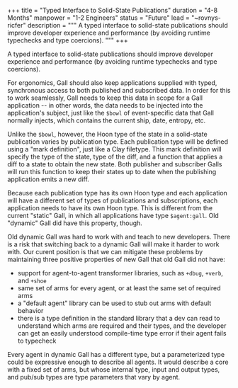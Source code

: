 +++
title = "Typed Interface to Solid-State Publications"
duration = "4-8 Months"
manpower = "1-2 Engineers"
status = "Future"
lead = "~rovnys-ricfer"
description = """
A typed interface to solid-state publications should improve developer experience and performance (by avoiding runtime typechecks and type coercions).
"""
+++

A typed interface to solid-state publications should improve developer experience and performance (by avoiding runtime typechecks and type coercions).

For ergonomics, Gall should also keep applications supplied with typed, synchronous access to both published and subscribed data.  In order for this to work seamlessly, Gall needs to keep this data in scope for a Gall application -- in other words, the data needs to be injected into the application's subject, just like the `$bowl` of event-specific data that Gall normally injects, which contains the current ship, date, entropy, etc.

Unlike the `$bowl`, however, the Hoon type of the state in a solid-state publication varies by publication type.  Each publication type will be defined using a "mark definition", just like a Clay filetype.  This mark definition will specify the type of the state, type of the diff, and a function that applies a diff to a state to obtain the new state.  Both publisher and subscriber Galls will run this function to keep their states up to date when the publishing application emits a new diff.

Because each publication type has its own Hoon type and each application will have a different set of types of publications and subscriptions, each application needs to have its own Hoon type.  This is different from the current "static" Gall, in which all applications have type `$agent:gall`.  Old "dynamic" Gall did have this property, though.

Old dynamic Gall was hard to work with and teach to new developers.  There is a risk that switching back to a dynamic Gall will make it harder to work with.  Our curent position is that we can mitigate these problems by maintaining three positive properties of new Gall that old Gall did not have:
- support for agent-to-agent transformer libraries, such as `+dbug`, `+verb`, and `+shoe`
- same set of arms for every agent, or at least the same set of required arms
- a "default agent" library can be used to stub out arms with default behavior
- there is a type definition in the standard library that a dev can read to understand which arms are required and their types, and the developer can get an easily understood compile-time type error if their agent fails to typecheck

Every agent in dynamic Gall has a different type, but a parameterized type could be expressive enough to describe all agents.  It would describe a core with a fixed set of arms, but whose internal type, input and output types, and pub/sub types are type parameters that vary by agent.
